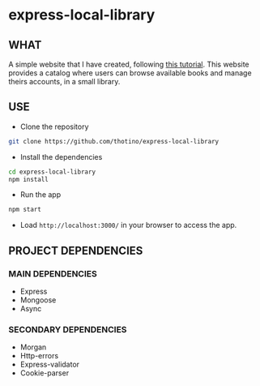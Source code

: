 # express-local-library
## WHAT
A simple website that I have created, following [this tutorial](https://developer.mozilla.org/en-US/docs/Learn/Server-side/Express_Nodejs/Tutorial_local_library_website).
This website provides a catalog where users can browse available books and manage theirs accounts, in a small library.

## USE
* Clone the repository
```sh
git clone https://github.com/thotino/express-local-library
```

* Install the dependencies
```sh
cd express-local-library
npm install
```

* Run the app
```sh
npm start
```

* Load `http://localhost:3000/` in your browser to access the app.

## PROJECT DEPENDENCIES
### MAIN DEPENDENCIES
* Express
* Mongoose
* Async

### SECONDARY DEPENDENCIES
* Morgan
* Http-errors
* Express-validator
* Cookie-parser
